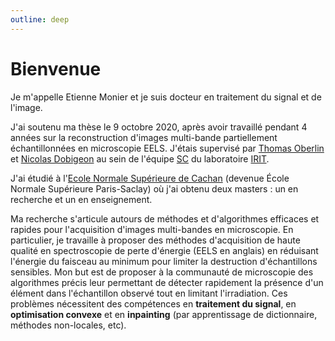 ```yaml
---
outline: deep
---
```


# Bienvenue

Je m'appelle Etienne Monier et je suis docteur en traitement du signal et de l'image.

J'ai soutenu ma thèse le 9 octobre 2020, après avoir travaillé pendant 4 années sur la reconstruction d'images multi-bande partiellement échantillonnées en microscopie EELS. J'étais supervisé par [Thomas Oberlin](http://oberlin.perso.enseeiht.fr/) et [Nicolas Dobigeon](http://dobigeon.perso.enseeiht.fr/index.html) au sein de l'équipe [SC](http://sc.enseeiht.fr/) du laboratoire [IRIT](https://www.irit.fr/).

J'ai étudié à l'[Ecole Normale Supérieure de Cachan](https://ens-paris-saclay.fr/) (devenue École Normale Supérieure Paris-Saclay) où j'ai obtenu deux masters : un en recherche et un en enseignement.

Ma recherche s'articule autours de méthodes et d'algorithmes efficaces et rapides pour l'acquisition d'images multi-bandes en microscopie. En particulier, je travaille à proposer des méthodes d'acquisition de haute qualité en spectroscopie de perte d'énergie (EELS en anglais) en réduisant l'énergie du faisceau au minimum pour limiter la destruction d'échantillons sensibles. Mon but est de proposer à la communauté de microscopie des algorithmes précis leur permettant de détecter rapidement la présence d'un élément dans l'échantillon observé tout en limitant l'irradiation. Ces problèmes nécessitent des compétences en **traitement du signal**, en **optimisation convexe** et en **inpainting** (par apprentissage de dictionnaire, méthodes non-locales, etc).
